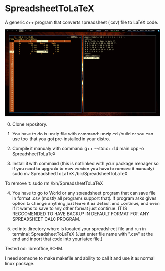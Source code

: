 # SpreadsheetToLaTeX
A generic c++ program that converts spreadsheet (.csv) file to LaTeX code.

![alt text](https://raw.githubusercontent.com/AndySrb/SpreadsheetToLaTeX/master/pictures/example.png)

0. Clone repository.

1. You have to do is unzip file with command:
unzip <NameOffile>
cd <Directory that you unziped>/build
or you can use tool that you got pre-installed in your distro.

2. Compile it manualy with command:
g++ --std:c++14 main.cpp -o SpreadsheetToLaTeX

3. Install it with command (this is not linked with your package menager so if you need to upgrade to new version you have to remove it manualy)
sudo mv SpreadsheetToLaTeX /bin/SpreadsheetToLaTeX

To remove it:
sudo rm /bin/SpreadsheetToLaTeX

4. You have to go to World or any spreadsheet program that can save file in format .csv (mostly all programs support that).
If program asks gives option to change anything just leave it as default and continue, and even if it warns to save to any other format just continue. IT IS RECCOMENDED TO HAVE BACKUP IN DEFAULT FORMAT FOR ANY SPREADSHEET CALC PROGRAM.

5. cd into directory where is located your spreadsheet file and run in terminal:
SpreadsheetToLaTeX
(Just enter file name with ".csv" at the end and inport that code into your latex file.)

Tested od: libreoffice,SC-IM.

I need someone to make makefile and ability to call it and use it as normal linux package.
